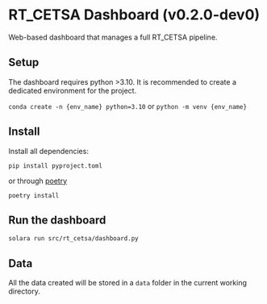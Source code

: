 # RT_CETSA Dashboard (v0.2.0-dev0)

Web-based dashboard that manages a full RT_CETSA pipeline.

## Setup

The dashboard requires python >3.10.
It is recommended to create a dedicated environment for the project.

```conda create -n {env_name} python=3.10``` or ```python -m venv {env_name}```

## Install

Install all dependencies:

```pip install pyproject.toml```

or through [poetry](https://python-poetry.org/docs/#installing-with-the-official-installer)

```poetry install```

## Run the dashboard

```solara run src/rt_cetsa/dashboard.py```

## Data

All the data created will be stored in a `data` folder in the current working directory.